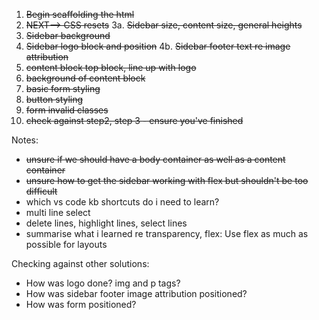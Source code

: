 1. ~~Begin scaffolding the html~~
2. ~~NEXT--> CSS resets~~
3a. ~~Sidebar size, content size, general heights~~
3. ~~Sidebar background~~
4. ~~Sidebar logo block and position~~
4b. ~~Sidebar footer text re image attribution~~
5. ~~content block top block, line up with logo~~
6. ~~background of content block~~
7. ~~basic form styling~~
8. ~~button styling~~
9. ~~form invalid classes~~
10. ~~check against step2, step 3 - ensure you've finished~~



Notes:
* ~~unsure if we should have a body container as well as a content container~~
* ~~unsure how to get the sidebar working with flex but shouldn't be too difficult~~
* which vs code kb shortcuts do i need to learn?
*   multi line select
*   delete lines, highlight lines, select lines
* summarise what i learned re transparency, flex:
Use flex as much as possible for layouts




Checking against other solutions:
* How was logo done? img and p tags?
* How was sidebar footer image attribution positioned?
* How was form positioned? 